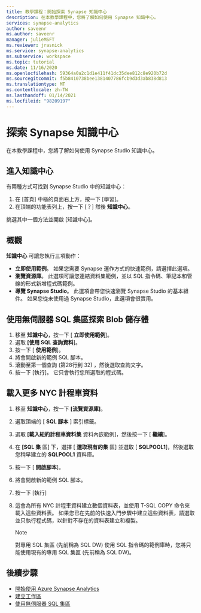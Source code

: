 ```yaml
---
title: 教學課程：開始探索 Synapse 知識中心
description: 在本教學課程中，您將了解如何使用 Synapse 知識中心。
services: synapse-analytics
author: saveenr
ms.author: saveenr
manager: julieMSFT
ms.reviewer: jrasnick
ms.service: synapse-analytics
ms.subservice: workspace
ms.topic: tutorial
ms.date: 11/16/2020
ms.openlocfilehash: 59364a0a2c1d1e411f41dc35dee812c8e920b72d
ms.sourcegitcommit: f5b8410738bee1381407786fcb9d3d3ab838d813
ms.translationtype: MT
ms.contentlocale: zh-TW
ms.lasthandoff: 01/14/2021
ms.locfileid: "98209197"
---
```

# <a name="explore-the-synapse-knowledge-center"></a>探索 Synapse 知識中心

在本教學課程中，您將了解如何使用 Synapse Studio 知識中心。

## <a name="getting-to-the-knowledge-center"></a>進入知識中心

有兩種方式可找到 Synapse Studio 中的知識中心：

  1. 在 [首頁] 中樞的頁面右上方，按一下 [學習]。
  2. 在頂端的功能表列上，按一下 [？] 然後 **知識中心**。

挑選其中一個方法並開啟 [知識中心]。

## <a name="overview"></a>概觀

**知識中心** 可讓您執行三項動作：
* **立即使用範例**。 如果您需要 Synapse 運作方式的快速範例，請選擇此選項。
* **瀏覽資源庫**。 此選項可讓您連結資料集範例，並以 SQL 指令碼、筆記本和管線的形式新增程式碼範例。
* **導覽 Synapse Studio**。 此選項會帶您快速瀏覽 Synapse Studio 的基本組件。 如果您從未使用過 Synapse Studio，此選項會很實用。

## <a name="exploring-blob-storage-with-serverless-sql-pool"></a>使用無伺服器 SQL 集區探索 Blob 儲存體

1. 移至 **知識中心**，按一下 [ **立即使用範例**]。
1. 選取 **[使用 SQL 查詢資料**]。
1. 按一下 [ **使用範例**]。
1. 將會開啟新的範例 SQL 腳本。
1. 滾動至第一個查詢 (第28行到 32) ，然後選取查詢文字。
1. 按一下 [執行]。 它只會執行您所選取的程式碼。

## <a name="loading-more-nyc-taxi-data"></a>載入更多 NYC 計程車資料
1. 移至 **知識中心**，按一下 **[流覽資源庫]**。
1. 選取頂端的 [ **SQL 腳本** ] 索引標籤。
1. 選取 **[載入紐約計程車資料集** 資料內嵌範例]，然後按一下 [ **繼續**]。
1. 在 **[SQL 集** 區] 下，選擇 [ **選取現有的集** 區] 並選取 [ **SQLPOOL1**]，然後選取您稍早建立的 **SQLPOOL1** 資料庫。
1. 按一下 [ **開啟腳本**]。
1. 將會開啟新的範例 SQL 腳本。
1. 按一下 [執行] 
1. 這會為所有 NYC 計程車資料建立數個資料表，並使用 T-SQL COPY 命令來載入這些資料表。 如果您已在先前的快速入門步驟中建立這些資料表，請選取並只執行程式碼，以針對不存在的資料表建立和複製。

    > [!NOTE] 
    > 對專用 SQL 集區 (先前稱為 SQL DW) 使用 SQL 指令碼的範例庫時，您將只能使用現有的專用 SQL 集區 (先前稱為 SQL DW)。

## <a name="next-steps"></a>後續步驟

* [開始使用 Azure Synapse Analytics](get-started.md)
* [建立工作區](quickstart-create-workspace.md)
* [使用無伺服器 SQL 集區](quickstart-sql-on-demand.md)
